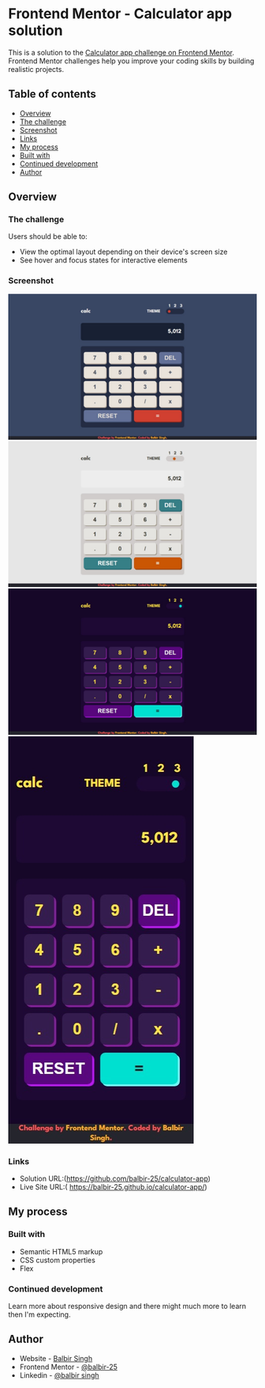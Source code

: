 # Frontend Mentor - Calculator app solution

This is a solution to the [Calculator app challenge on Frontend Mentor](https://www.frontendmentor.io/challenges/calculator-app-9lteq5N29). Frontend Mentor challenges help you improve your coding skills by building realistic projects. 
 

## Table of contents

  - [Overview](#overview)
  - [The challenge](#the-challenge)
  - [Screenshot](#screenshot)
  - [Links](#links)
  - [My process](#my-process)
  - [Built with](#built-with)
  - [Continued development](#continued-development)
  - [Author](#author)

## Overview

### The challenge

Users should be able to:

- View the optimal layout depending on their device's screen size
- See hover and focus states for interactive elements

### Screenshot

![](./images/screenshot.jpeg)
![](./images/screenshot1.jpeg)
![](./images/screenshot2.jpeg)
![](./images/screenshot3.jpeg)

### Links

- Solution URL:(https://github.com/balbir-25/calculator-app)
- Live Site URL:( https://balbir-25.github.io/calculator-app/)

## My process

### Built with

- Semantic HTML5 markup
- CSS custom properties
- Flex


### Continued development

Learn more about responsive design and there might much more to learn then I'm  expecting.

## Author

- Website - [Balbir Singh](http://balbir-portfolio.liveblog365.com/)
- Frontend Mentor - [@balbir-25](https://www.frontendmentor.io/profile/balbir-25)
- Linkedin - [@balbir singh](https://www.linkedin.com/in/balbir-singh-021819b6/)